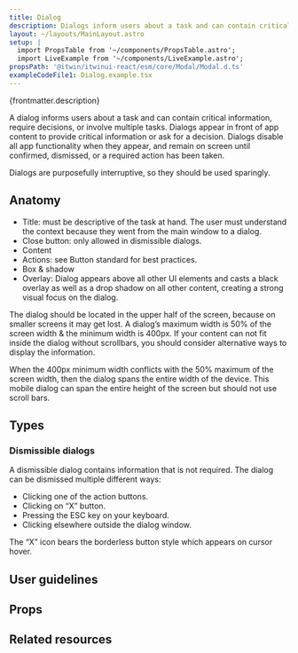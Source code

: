 ```yaml
---
title: Dialog
description: Dialogs inform users about a task and can contain critical information, require decisions, or involve multiple tasks.
layout: ~/layouts/MainLayout.astro
setup: |
  import PropsTable from '~/components/PropsTable.astro';
  import LiveExample from '~/components/LiveExample.astro';
propsPath: '@itwin/itwinui-react/esm/core/Modal/Modal.d.ts'
exampleCodeFile1: Dialog.example.tsx
---
```


<p>{frontmatter.description}</p>

<LiveExample src={frontmatter.exampleCodeFile1} />

A dialog informs users about a task and can contain critical information, require decisions, or involve multiple tasks. Dialogs appear in front of app content to provide critical information or ask for a decision. Dialogs disable all app functionality when they appear, and remain on screen until confirmed, dismissed, or a required action has been taken.

Dialogs are purposefully interruptive, so they should be used sparingly.

## Anatomy

- Title: must be descriptive of the task at hand. The user must understand the context because they went from the main window to a dialog.
- Close button: only allowed in dismissible dialogs.
- Content
- Actions: see Button standard for best practices.
- Box & shadow
- Overlay: Dialog appears above all other UI elements and casts a black overlay as well as a drop shadow on all other content, creating a strong visual focus on the dialog.

The dialog should be located in the upper half of the screen, because on smaller screens it may get lost. A dialog’s maximum width is 50% of the screen width & the minimum width is 400px. If your content can not fit inside the dialog without scrollbars, you should consider alternative ways to display the information.

When the 400px minimum width conflicts with the 50% maximum of the screen width, then the dialog spans the entire width of the device. This mobile dialog can span the entire height of the screen but should not use scroll bars.

## Types

### Dismissible dialogs

A dismissible dialog contains information that is not required. The dialog can be dismissed multiple different ways:

- Clicking one of the action buttons.
- Clicking on “X” button.
- Pressing the ESC key on your keyboard.
- Clicking elsewhere outside the dialog window.

The “X” icon bears the borderless button style which appears on cursor hover.

## User guidelines

## Props

<PropsTable path={frontmatter.propsPath} />

## Related resources
